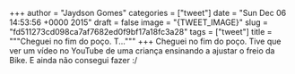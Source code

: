 
+++
author = "Jaydson Gomes"
categories = ["tweet"]
date = "Sun Dec 06 14:53:56 +0000 2015"
draft = false
image = "{TWEET_IMAGE}"
slug = "fd511273cd098ca7af7682ed0f9bf17a18fc3a28"
tags = ["tweet"]
title = """Cheguei no fim do poço. T..."""
+++
Cheguei no fim do poço. Tive que ver um vídeo no YouTube de uma criança ensinando a ajustar o freio da Bike. E ainda não consegui fazer :/
